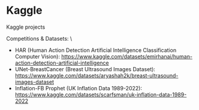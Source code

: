 # Kaggle
Kaggle projects

Competitions & Datasets: \\
* HAR (Human Action Detection Artificial Intelligence Classification Computer Vision): https://www.kaggle.com/datasets/emirhanai/human-action-detection-artificial-intelligence
* UNet-BreastCancer (Breast Ultrasound Images Dataset): https://www.kaggle.com/datasets/aryashah2k/breast-ultrasound-images-dataset
* Inflation-FB Prophet (UK Inflation Data 1989-2022): https://www.kaggle.com/datasets/scarfsman/uk-inflation-data-1989-2022

